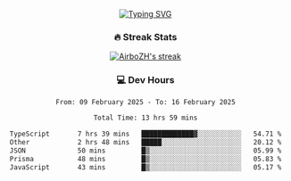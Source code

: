 
<div align="center">
  <a href="https://git.io/typing-svg"><img src="https://readme-typing-svg.demolab.com?font=Fira+Code&size=30&pause=1000&color=33F7F5&center=true&vCenter=true&width=435&lines=Hi+there+%F0%9F%91%8B+I+am+AirboZH+;Welcome+to+my+Github" alt="Typing SVG" /></a>

<h3>🔥 Streak Stats</h3>

<!-- GitHub Readme Streak Stats - https://github.com/DenverCoder1/github-readme-streak-stats -->
<p>
  <a href="https://github.com/DenverCoder1/github-readme-streak-stats">
    <img title="🔥 Get streak stats for your profile at git.io/streak-stats" alt="AirboZH's streak" src="https://streak-stats.demolab.com/?user=AirboZH&theme=monokai-metallian&hide_border=true"/>
  </a>
</p>

<h3>💻 Dev Hours</h3>
<!--START_SECTION:waka-->

```txt
From: 09 February 2025 - To: 16 February 2025

Total Time: 13 hrs 59 mins

TypeScript       7 hrs 39 mins   █████████████▓░░░░░░░░░░░   54.71 %
Other            2 hrs 48 mins   █████░░░░░░░░░░░░░░░░░░░░   20.12 %
JSON             50 mins         █▒░░░░░░░░░░░░░░░░░░░░░░░   05.99 %
Prisma           48 mins         █▒░░░░░░░░░░░░░░░░░░░░░░░   05.83 %
JavaScript       43 mins         █▒░░░░░░░░░░░░░░░░░░░░░░░   05.17 %
```

<!--END_SECTION:waka-->
</div>  
